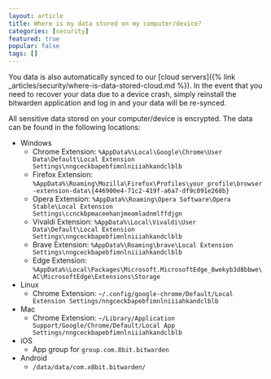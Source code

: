 ```yaml
---
layout: article
title: Where is my data stored on my computer/device?
categories: [security]
featured: true
popular: false
tags: []
---
```


You data is also automatically synced to our [cloud servers]({% link _articles/security/where-is-data-stored-cloud.md %}). In the event that you need to recover your data due to a device crash, simply reinstall the bitwarden application and log in and your data will be re-synced.

All sensitive data stored on your computer/device is encrypted. The data can be found in the following locations:

- Windows
  - Chrome Extension: `%AppData%\Local\Google\Chrome\User Data\Default\Local Extension Settings\nngceckbapebfimnlniiiahkandclblb`
  - Firefox Extension: `%AppData%\Roaming\Mozilla\Firefox\Profiles\your_profile\browser-extension-data\{446900e4-71c2-419f-a6a7-df9c091e268b}`
  - Opera Extension: `%AppData%\Roaming\Opera Software\Opera Stable\Local Extension Settings\ccnckbpmaceehanjmeomladnmlffdjgn`
  - Vivaldi Extension: `%AppData%\Local\Vivaldi\User Data\Default\Local Extension Settings\nngceckbapebfimnlniiiahkandclblb`
  - Brave Extension: `%AppData%\Roaming\brave\Local Extension Settings\nngceckbapebfimnlniiiahkandclblb`
  - Edge Extension: `%AppData%\Local\Packages\Microsoft.MicrosoftEdge_8wekyb3d8bbwe\AC\MicrosoftEdge\Extensions\Storage`
- Linux
  - Chrome Extension: `~/.config/google-chrome/Default/Local Extension Settings/nngceckbapebfimnlniiiahkandclblb`
- Mac
  - Chrome Extension: `~/Library/Application Support/Google/Chrome/Default/Local App Settings/nngceckbapebfimnlniiiahkandclblb`
- iOS
  - App group for `group.com.8bit.bitwarden`
- Android
  - `/data/data/com.x8bit.bitwarden/`

